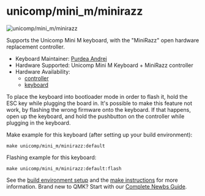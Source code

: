 # unicomp/mini_m/minirazz

![unicomp/mini_m/minirazz](https://i.imgur.com/JFXIz4Oh.jpeg)

Supports the Unicomp Mini M keyboard, with the "MiniRazz" open hardware replacement controller.

* Keyboard Maintainer: [Purdea Andrei](https://github.com/purdeaandrei)
* Hardware Supported: Unicomp Mini M Keyboard + MiniRazz controller
* Hardware Availability:
  * [controller](https://github.com/purdeaandrei/MiniRazz)
  * [keyboard](https://www.pckeyboard.com/)

To place the keyboard into bootloader mode in order to flash it, hold the ESC key while plugging the board in.
It's possible to make this feature not work, by flashing the wrong firmware onto the keyboard.
If that happens, open up the keyboard, and hold the pushbutton on the controller while plugging in the keyboard.

Make example for this keyboard (after setting up your build environment):

    make unicomp/mini_m/minirazz:default

Flashing example for this keyboard:

    make unicomp/mini_m/minirazz:default:flash

See the [build environment setup](https://docs.qmk.fm/#/getting_started_build_tools) and the [make instructions](https://docs.qmk.fm/#/getting_started_make_guide) for more information. Brand new to QMK? Start with our [Complete Newbs Guide](https://docs.qmk.fm/#/newbs).
